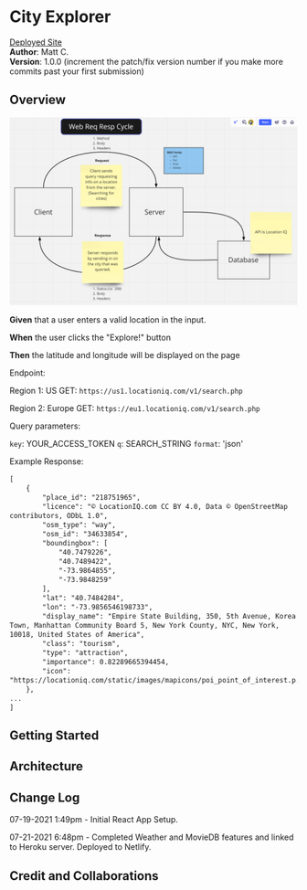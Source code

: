 # City Explorer

[Deployed Site](https://mc-city-explorer.netlify.app/) <br>
**Author**: Matt C. <br>
**Version**: 1.0.0 (increment the patch/fix version number if you make more commits past your first submission)

## Overview
<!-- Provide a high level overview of what this application is and why you are building it, beyond the fact that it's an assignment for this class. (i.e. What's your problem domain?) -->
![whiteboard](./src/lab06-whiteboard.png)

**Given** that a user enters a valid location in the input.

**When** the user clicks the "Explore!" button

**Then** the latitude and longitude will be displayed on the page

Endpoint:

Region 1: US
GET: `https://us1.locationiq.com/v1/search.php`

Region 2: Europe
GET: `https://eu1.locationiq.com/v1/search.php`

Query parameters:

`key`: YOUR_ACCESS_TOKEN
`q`: SEARCH_STRING
`format`: 'json'


Example Response:

```
[
    {
        "place_id": "218751965",
        "licence": "© LocationIQ.com CC BY 4.0, Data © OpenStreetMap contributors, ODbL 1.0",
        "osm_type": "way",
        "osm_id": "34633854",
        "boundingbox": [
            "40.7479226",
            "40.7489422",
            "-73.9864855",
            "-73.9848259"
        ],
        "lat": "40.7484284",
        "lon": "-73.9856546198733",
        "display_name": "Empire State Building, 350, 5th Avenue, Korea Town, Manhattan Community Board 5, New York County, NYC, New York, 10018, United States of America",
        "class": "tourism",
        "type": "attraction",
        "importance": 0.82289665394454,
        "icon": "https://locationiq.com/static/images/mapicons/poi_point_of_interest.p.20.png"
    },
...
]
```

## Getting Started
<!-- What are the steps that a user must take in order to build this app on their own machine and get it running? -->

## Architecture
<!-- Provide a detailed description of the application design. What technologies (languages, libraries, etc) you're using, and any other relevant design information. -->

## Change Log
<!-- Use this area to document the iterative changes made to your application as each feature is successfully implemented. Use time stamps. Here's an example:

01-01-2001 4:59pm - Application now has a fully-functional express server, with a GET route for the location resource. -->

07-19-2021 1:49pm - Initial React App Setup.

07-21-2021 6:48pm - Completed Weather and MovieDB features and linked to Heroku server. Deployed to Netlify.

## Credit and Collaborations
<!-- Give credit (and a link) to other people or resources that helped you build this application. -->